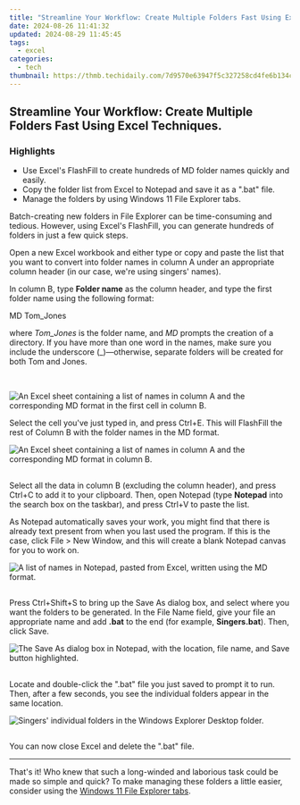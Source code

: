 ```yaml
---
title: "Streamline Your Workflow: Create Multiple Folders Fast Using Excel Techniques."
date: 2024-08-26 11:41:32
updated: 2024-08-29 11:45:45
tags:
  - excel
categories:
  - tech
thumbnail: https://thmb.techidaily.com/7d9570e63947f5c327258cd4fe6b134c780b31f6347726ee36443c69d0ab00f2.jpg
---
```


## Streamline Your Workflow: Create Multiple Folders Fast Using Excel Techniques.

### Highlights

* Use Excel's FlashFill to create hundreds of MD folder names quickly and easily.
* Copy the folder list from Excel to Notepad and save it as a ".bat" file.
* Manage the folders by using Windows 11 File Explorer tabs.

 Batch-creating new folders in File Explorer can be time-consuming and tedious. However, using Excel's FlashFill, you can generate hundreds of folders in just a few quick steps.

 Open a new Excel workbook and either type or copy and paste the list that you want to convert into folder names in column A under an appropriate column header (in our case, we're using singers' names).

 In column B, type **Folder name** as the column header, and type the first folder name using the following format:

MD Tom_Jones

 where _Tom\_Jones_ is the folder name, and _MD_ prompts the creation of a directory. If you have more than one word in the names, make sure you include the underscore (\_)—otherwise, separate folders will be created for both Tom and Jones.

 ​​​

![An Excel sheet containing a list of names in column A and the corresponding MD format in the first cell in column B.](https://static1.howtogeekimages.com/wordpress/wp-content/uploads/2024/06/md-column.png) 

 Select the cell you've just typed in, and press Ctrl+E. This will FlashFill the rest of Column B with the folder names in the MD format.

![An Excel sheet containing a list of names in column A and the corresponding MD format in column B.](https://static1.howtogeekimages.com/wordpress/wp-content/uploads/2024/06/md-column-completed.png) 

## 

 Select all the data in column B (excluding the column header), and press Ctrl+C to add it to your clipboard. Then, open Notepad (type **Notepad** into the search box on the taskbar), and press Ctrl+V to paste the list.

 As Notepad automatically saves your work, you might find that there is already text present from when you last used the program. If this is the case, click File > New Window, and this will create a blank Notepad canvas for you to work on.

![A list of names in Notepad, pasted from Excel, written using the MD format.](https://static1.howtogeekimages.com/wordpress/wp-content/uploads/2024/06/md-column-in-notepad.png) 

## 

 Press Ctrl+Shift+S to bring up the Save As dialog box, and select where you want the folders to be generated. In the File Name field, give your file an appropriate name and add **.bat** to the end (for example, **Singers.bat**). Then, click Save.

![The Save As dialog box in Notepad, with the location, file name, and Save button highlighted.](https://static1.howtogeekimages.com/wordpress/wp-content/uploads/2024/06/save-as-bat.png) 

## 

 Locate and double-click the ".bat" file you just saved to prompt it to run. Then, after a few seconds, you see the individual folders appear in the same location.

![Singers' individual folders in the Windows Explorer Desktop folder.](https://static1.howtogeekimages.com/wordpress/wp-content/uploads/2024/06/singers-folder.png) 

## 

 You can now close Excel and delete the ".bat" file.

---

 That's it! Who knew that such a long-winded and laborious task could be made so simple and quick? To make managing these folders a little easier, consider using the [Windows 11 File Explorer tabs](https://twitter-videos.techidaily.com/efficiency-in-social-media-sharing-tweets-with-snapchat/).

<ins class="adsbygoogle"
     style="display:block"
     data-ad-format="autorelaxed"
     data-ad-client="ca-pub-7571918770474297"
     data-ad-slot="1223367746"></ins>



<ins class="adsbygoogle"
     style="display:block"
     data-ad-client="ca-pub-7571918770474297"
     data-ad-slot="8358498916"
     data-ad-format="auto"
     data-full-width-responsive="true"></ins>

